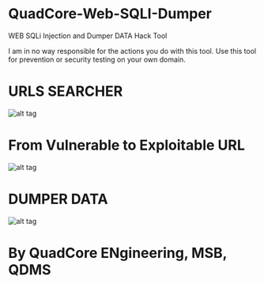 # QuadCore-Web-SQLI-Dumper
WEB SQLi Injection and Dumper DATA Hack Tool

I am in no way responsible for the actions you do with this tool. 
Use this tool for prevention or security testing on your own domain.

# URLS SEARCHER
![alt tag](https://raw.githubusercontent.com/quadcoreside/QuadCore-Web-SQLI-Dumper/master/SCREEN%20SQLI%20SCANNER/search.PNG)
# From Vulnerable to Exploitable URL
![alt tag](https://raw.githubusercontent.com/quadcoreside/QuadCore-Web-SQLI-Dumper/master/SCREEN%20SQLI%20SCANNER/analyse.PNG)
# DUMPER DATA
![alt tag](https://raw.githubusercontent.com/quadcoreside/QuadCore-Web-SQLI-Dumper/master/SCREEN%20SQLI%20SCANNER/dumper.PNG)


# By QuadCore ENgineering, MSB, QDMS
